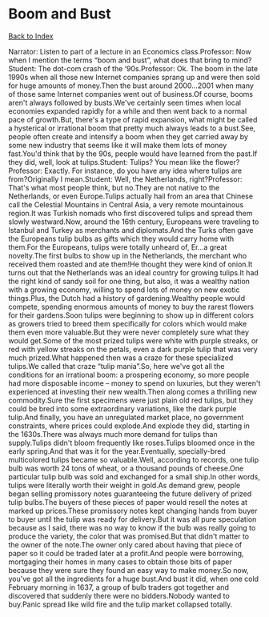 # Boom and Bust
[Back to Index](https://github.com/windows10010/tpoExtractor/blog/master/README.md)

Narrator: Listen to part of a lecture in an Economics class.Professor: Now when I mention the terms “boom and bust”, what does that bring to mind?Student: The dot-com crash of the ‘90s.Professor: Ok. The boom in the late 1990s when all those new Internet companies sprang up and were then sold for huge amounts of money.Then the bust around 2000...2001 when many of those same Internet companies went out of business.Of course, booms aren't always followed by busts.We've certainly seen times when local economies expanded rapidly for a while and then went back to a normal pace of growth.But, there's a type of rapid expansion, what might be called a hysterical or irrational boom that pretty much always leads to a bust.See, people often create and intensify a boom when they get carried away by some new industry that seems like it will make them lots of money fast.You'd think that by the 90s, people would have learned from the past.If they did, well, look at tulips.Student: Tulips? You mean like the flower?Professor: Exactly. For instance, do you have any idea where tulips are from?Originally I mean.Student: Well, the Netherlands, right?Professor: That's what most people think, but no.They are not native to the Netherlands, or even Europe.Tulips actually hail from an area that Chinese call the Celestial Mountains in Central Asia, a very remote mountainous region.It was Turkish nomads who first discovered tulips and spread them slowly westward.Now, around the 16th century, Europeans were traveling to Istanbul and Turkey as merchants and diplomats.And the Turks often gave the Europeans tulip bulbs as gifts which they would carry home with them.For the Europeans, tulips were totally unheard of, Er...a great novelty.The first bulbs to show up in the Netherlands, the merchant who received them roasted and ate them!He thought they were kind of onion.It turns out that the Netherlands was an ideal country for growing tulips.It had the right kind of sandy soil for one thing, but also, it was a wealthy nation with a growing economy, willing to spend lots of money on new exotic things.Plus, the Dutch had a history of gardening.Wealthy people would compete, spending enormous amounts of money to buy the rarest flowers for their gardens.Soon tulips were beginning to show up in different colors as growers tried to breed them specifically for colors which would make them even more valuable.But they were never completely sure what they would get.Some of the most prized tulips were white with purple streaks, or red with yellow streaks on the petals, even a dark purple tulip that was very much prized.What happened then was a craze for these specialized tulips.We called that craze “tulip mania”.So, here we've got all the conditions for an irrational boom: a prospering economy, so more people had more disposable income – money to spend on luxuries, but they weren't experienced at investing their new wealth.Then along comes a thrilling new commodity.Sure the first specimens were just plain old red tulips, but they could be bred into some extraordinary variations, like the dark purple tulip.And finally, you have an unregulated market place, no government constraints, where prices could explode.And explode they did, starting in the 1630s.There was always much more demand for tulips than supply.Tulips didn't bloom frequently like roses.Tulips bloomed once in the early spring.And that was it for the year.Eventually, specially-bred multicolored tulips became so valuable.Well, according to records, one tulip bulb was worth 24 tons of wheat, or a thousand pounds of cheese.One particular tulip bulb was sold and exchanged for a small ship.In other words, tulips were literally worth their weight in gold.As demand grew, people began selling promissory notes guaranteeing the future delivery of prized tulip bulbs.The buyers of these pieces of paper would resell the notes at marked up prices.These promissory notes kept changing hands from buyer to buyer until the tulip was ready for delivery.But it was all pure speculation because as I said, there was no way to know if the bulb was really going to produce the variety, the color that was promised.But that didn't matter to the owner of the note.The owner only cared about having that piece of paper so it could be traded later at a profit.And people were borrowing, mortgaging their homes in many cases to obtain those bits of paper because they were sure they found an easy way to make money.So now, you've got all the ingredients for a huge bust.And bust it did, when one cold February morning in 1637, a group of bulb traders got together and discovered that suddenly there were no bidders.Nobody wanted to buy.Panic spread like wild fire and the tulip market collapsed totally.
 